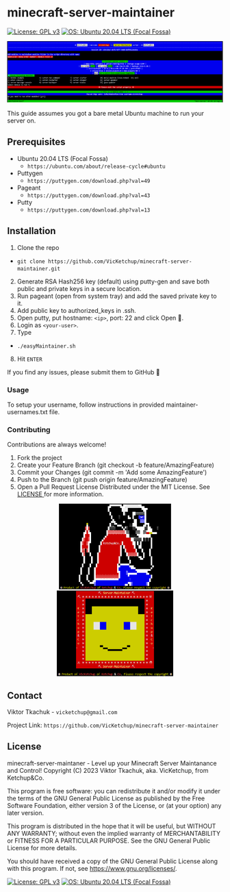 # minecraft-server-maintainer

[![License: GPL v3](https://img.shields.io/badge/License-GPL%20v3-blue.svg)](https://www.gnu.org/licenses/gpl-3.0)
[![OS: Ubuntu 20.04 LTS \(Focal Fossa\)](https://img.shields.io/badge/OS-Ubuntu%2020.04%20LTS%20\(Focal%20Fossa\)-darkred.svg)](https://ubuntu.com/about/release-cycle#ubuntu)

![easyMaintainer](art/easyMaintainer.png?raw=true)

This guide assumes you got a bare metal Ubuntu machine to run your server on.

## Prerequisites

- Ubuntu 20.04 LTS \(Focal Fossa\)
  - `https://ubuntu.com/about/release-cycle#ubuntu` 
- Puttygen
  - `https://puttygen.com/download.php?val=49`
- Pageant
  - `https://puttygen.com/download.php?val=43`
- Putty
  - `https://puttygen.com/download.php?val=13`

## Installation

1. Clone the repo
  - `git clone https://github.com/VicKetchup/minecraft-server-maintainer.git`
2. Generate RSA Hash256 key (default) using putty-gen and save both public and private keys in a secure location.
3. Run pageant (open from system tray) and add the saved private key to it.
4. Add public key to authorized_keys in .ssh.
5. Open putty, put hostname: `<ip>`, port: 22 and click Open 🙂.
6. Login as `<your-user>`.
7. Type
  - `./easyMaintainer.sh`
8. Hit `ENTER`

If you find any issues, please submit them to GitHub 🙂

### Usage

To setup your username, follow instructions in provided maintainer-usernames.txt file.

### Contributing

Contributions are always welcome!
1. Fork the project
2. Create your Feature Branch (git checkout -b feature/AmazingFeature)
3. Commit your Changes (git commit -m 'Add some AmazingFeature')
4. Push to the Branch (git push origin feature/AmazingFeature)
5. Open a Pull Request
License
Distributed under the MIT License. See [ LICENSE ](#license) for more information.

<p align="center">
  <img src="art/pc_Co_logo.png?raw=true" height=200px><img src="art/pc_logo.png?raw=tru" height=200px>
</p>

## Contact

Viktor Tkachuk - `vicketchup@gmail.com`

Project Link: `https://github.com/VicKetchup/minecraft-server-maintainer`

## License
minecraft-server-maintaner - Level up your Minecraft Server Maintanance and Control!
Copyright (C) 2023  Viktor Tkachuk, aka. VicKetchup, from Ketchup&Co.

This program is free software: you can redistribute it and/or modify
it under the terms of the GNU General Public License as published by
the Free Software Foundation, either version 3 of the License, or
(at your option) any later version.

This program is distributed in the hope that it will be useful,
but WITHOUT ANY WARRANTY; without even the implied warranty of
MERCHANTABILITY or FITNESS FOR A PARTICULAR PURPOSE.  See the
GNU General Public License for more details.

You should have received a copy of the GNU General Public License
along with this program.  If not, see <https://www.gnu.org/licenses/>.

[![License: GPL v3](https://img.shields.io/badge/License-GPL%20v3-blue.svg)](https://www.gnu.org/licenses/gpl-3.0)
[![OS: Ubuntu 20.04 LTS \(Focal Fossa\)](https://img.shields.io/badge/OS-Ubuntu%2020.04%20LTS%20\(Focal%20Fossa\)-darkred.svg)](https://ubuntu.com/about/release-cycle#ubuntu)
